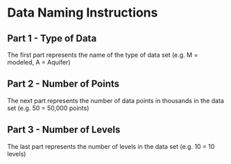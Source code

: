 # Data Naming Instructions

## Part 1 - Type of Data
The first part represents the name of the type of data set (e.g. M = modeled, A = Aquifer)

## Part 2 - Number of Points
The next part represents the number of data points in thousands in the data set (e.g. 50 = 50,000 points)

## Part 3 - Number of Levels
The last part represents the number of levels in the data set (e.g. 10 = 10 levels)
